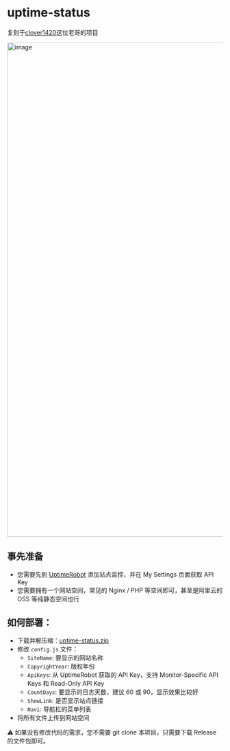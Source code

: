 # uptime-status

复刻于[clover1420](https://github.com/clover1420/uptime-status)这位老哥的项目


<img width="1152" alt="image" src="https://s2.loli.net/2023/12/23/GebCgkDphtXj5Q9.png">

## 事先准备

- 您需要先到 [UptimeRobot](https://uptimerobot.com/ "UptimeRobot") 添加站点监控，并在 My Settings 页面获取 API Key
- 您需要拥有一个网站空间，常见的 Nginx / PHP 等空间即可，甚至是阿里云的 OSS 等纯静态空间也行

## 如何部署：

- 下载并解压缩：[uptime-status.zip](https://github.com/clover1420/uptime-status/releases/download/v2.0.1/v2.0.1.zip "uptime-status.zip") 
- 修改 `config.js` 文件：
   - `SiteName`: 要显示的网站名称
   - `CopyrightYear`: 版权年份
   - `ApiKeys`: 从 UptimeRobot 获取的 API Key，支持 Monitor-Specific API Keys 和 Read-Only API Key
   - `CountDays`: 要显示的日志天数，建议 60 或 90，显示效果比较好
   - `ShowLink`: 是否显示站点链接
   - `Navi`: 导航栏的菜单列表
- 将所有文件上传到网站空间

⚠️ 如果没有修改代码的需求，您不需要 git clone 本项目，只需要下载 Release 的文件包即可。
